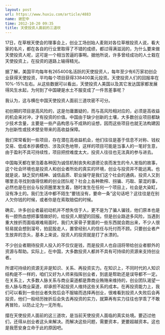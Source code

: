```yaml
---
layout: post
url: https://www.huxiu.com/article/4883
name: 谢宏中
time: 2012-10-20 09:35
title: 天使投资人面前的三道坎
---
```

17日，在草根天使会的理事会上，创业工场创始人麦刚对各位草根投资人说，看大家的名片，都在各自的行业里取得了不错的成绩，都过得满滋润的，为什么要来做天使投资人呢，这可是一个相当苦逼的事啊。据他所说，许多曾经成功的人士栽在天使投资上，在投资的道路上输得精光。

据了解，美国平均每年有265400名活跃的天使投资人，每年至少有6万家初创企业获得天使投资，平均每个项目获得338400美元投资。天使投资人们的回报率在10%-15%左右。从这些数据可以看出，天使投资人美国以及其它发达国家都发展得风生水起，为何到了中国硬是水土不服变成了一件苦差事呢？

我认为，这与横在中国天使投资人面前三道坎密不可分。

初创期的项目是高风险的，这是勿庸置疑的，而与高风险相对应的，必须是高收益的机会来对冲，才有投资的价值。中国由于缺少创新的土壤，大多数创业项目都缺少技术含量，主要是一些产品构思与不成熟的设想，因而这些项目也就无法构建因为创新性或技术壁垒带来的高收益保障。

我们常常看到一些项目，存在潜在高收益机会，他们往往是基于信息不对称、钱权交易、低成本抄袭模仿、涉及灰色地带，这样的项目可能是当事人的一笔好生意，由于盈利不具可持续性，项目把控难度太大，投资人往往也无法真的参与进去。

中国每天都在冒泡着各种因为诚信机制丧失和道德沦丧而发生的令人发指的故事，这个社会环境也是投资人和创业者所处的真实的环境，创业与投资并不能远离。也就是说，缺乏契约精神、诚信品质、职业操守是我们这个社会的通病，投资人又到哪里去寻找到值得信赖的创业团队呢？社会上各种欺榨、拐骗、巧取、蒙混的事，必然也是在创业与投资圈里发生着，随时发生在任何一个项目上，社会是大染缸，没有净土的。我们生活中都不陌生“要钱没有，要命一条”这句话吧？这往往是在别人欠你钱的时候，或者你是在索取赔偿的时候。

确实，许多创业者最初动机并不想失信于人，更不是为了骗人骗钱，他们原本也是有一腔热血想把事情做好的，给投资人期望的回报。但是创业路途多风险，当遇到重大挫折而面临艰难局面时，我们大家骨子里面的一些东西就会跑出来，不少人很轻易就会想到溜号，拍屁股走人，置曾经别人的信任与托付而不顾。只要创业者产生放弃的念头，基本上来说，投资人的投资就是打了水漂的。

不少创业者期待投资人投入的不仅仅是钱，而是投资人也自诩将带给创业者额外的资源与帮助。实际上，在中国，大多数投资人都并不具有可持续的资源来支持创业者。

所谓可持续的资源无非是知识、关系、再投资实力。在知识上，不同时代的人知识结构是不一样的，咱们又好为人师来指挥创业者，到底是帮助还是误导都不一定。在关系上，大多数人脉关系与商业渠道都是靠商业贿赂来维持的，创业团队渴望一些人脉与商业渠道，却承担不起投资人维持这些关系的成本。在再投资能力上，我们可以看到一些创业者失败后会不服输而选择再创业，很难看到投资人失败后会再投资，他们一般经历挫折后会失去再投资的实力，就算再有实力往往也学乖了不敢再冒险，以防止沦为一无所有。

摆在天使投资人面前的这三道坎，是当前天使投资人面临的真实处境。要迈过他们，还得从创业者这头来解决。而解决这些问题，需要资本，更要超越资本。这也是我愿安身立命于此的原因吧。

